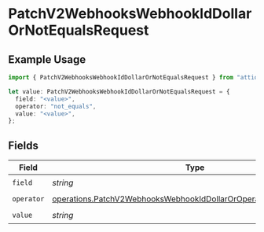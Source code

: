 # PatchV2WebhooksWebhookIdDollarOrNotEqualsRequest

## Example Usage

```typescript
import { PatchV2WebhooksWebhookIdDollarOrNotEqualsRequest } from "attio-js/models/operations/patchv2webhookswebhookid.js";

let value: PatchV2WebhooksWebhookIdDollarOrNotEqualsRequest = {
  field: "<value>",
  operator: "not_equals",
  value: "<value>",
};
```

## Fields

| Field                                                                                                                                                      | Type                                                                                                                                                       | Required                                                                                                                                                   | Description                                                                                                                                                |
| ---------------------------------------------------------------------------------------------------------------------------------------------------------- | ---------------------------------------------------------------------------------------------------------------------------------------------------------- | ---------------------------------------------------------------------------------------------------------------------------------------------------------- | ---------------------------------------------------------------------------------------------------------------------------------------------------------- |
| `field`                                                                                                                                                    | *string*                                                                                                                                                   | :heavy_check_mark:                                                                                                                                         | N/A                                                                                                                                                        |
| `operator`                                                                                                                                                 | [operations.PatchV2WebhooksWebhookIdDollarOrOperatorNotEqualsRequest](../../models/operations/patchv2webhookswebhookiddollaroroperatornotequalsrequest.md) | :heavy_check_mark:                                                                                                                                         | N/A                                                                                                                                                        |
| `value`                                                                                                                                                    | *string*                                                                                                                                                   | :heavy_check_mark:                                                                                                                                         | N/A                                                                                                                                                        |